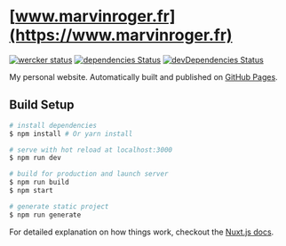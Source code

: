 # [www.marvinroger.fr](https://www.marvinroger.fr)

[![wercker status](https://app.wercker.com/status/30adcd21029a78bf5f83aa35a8f5c4a5/s/master "wercker status")](https://app.wercker.com/project/byKey/30adcd21029a78bf5f83aa35a8f5c4a5) [![dependencies Status](https://david-dm.org/marvinroger/www.marvinroger.fr/status.svg)](https://david-dm.org/marvinroger/www.marvinroger.fr) [![devDependencies Status](https://david-dm.org/marvinroger/www.marvinroger.fr/dev-status.svg)](https://david-dm.org/marvinroger/www.marvinroger.fr?type=dev)

My personal website. Automatically built and published on [GitHub Pages](https://github.com/marvinroger/www.marvinroger.fr/tree/gh-pages).

## Build Setup

``` bash
# install dependencies
$ npm install # Or yarn install

# serve with hot reload at localhost:3000
$ npm run dev

# build for production and launch server
$ npm run build
$ npm start

# generate static project
$ npm run generate
```

For detailed explanation on how things work, checkout the [Nuxt.js docs](https://github.com/nuxt/nuxt.js).

